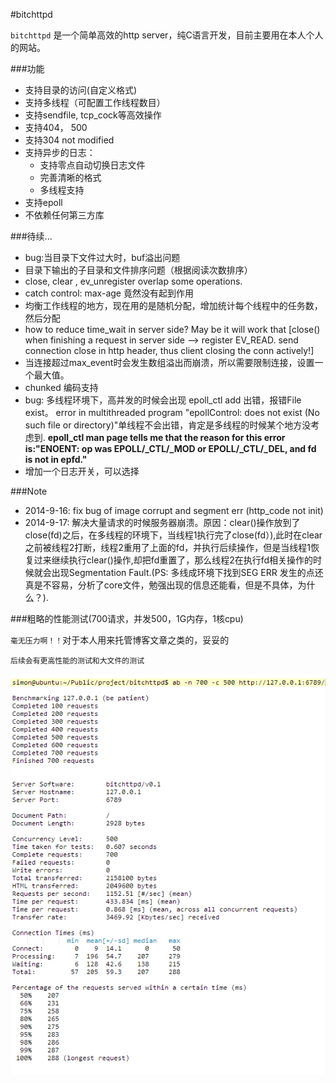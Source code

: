 #bitchttpd

`bitchttpd` 是一个简单高效的http server，纯C语言开发，目前主要用在本人个人的网站。

###功能
* 支持目录的访问(自定义格式)
* 支持多线程（可配置工作线程数目）
* 支持sendfile, tcp_cock等高效操作
* 支持404， 500
* 支持304 not modified
* 支持异步的日志：
    * 支持零点自动切换日志文件
    * 完善清晰的格式
    * 多线程支持
* 支持epoll
* 不依赖任何第三方库


###待续...
* bug:当目录下文件过大时，buf溢出问题
* 目录下输出的子目录和文件排序问题（根据阅读次数排序）
*  close, clear , ev_unregister overlap some operations.
*  catch control: max-age 竟然没有起到作用
*  均衡工作线程的地方，现在用的是随机分配，增加统计每个线程中的任务数，然后分配
* how to reduce time_wait in server side? May be it will work that [close() when finishing a request in server side -->   register EV_READ. send connection close in http header, thus client closing the conn actively!]
* 当连接超过max_event时会发生数组溢出而崩溃，所以需要限制连接，设置一个最大值。
* chunked 编码支持
* bug: 多线程环境下，高并发的时候会出现 epoll_ctl add 出错，报错File  exist。
error in multithreaded program "epollControl: does not exist (No such file or directory)"单线程不会出错，肯定是多线程的时候某个地方没考虑到. **epoll_ctl man page tells me that the reason for this error is:"ENOENT: op was EPOLL/_CTL/_MOD or EPOLL/_CTL/_DEL, and fd is not in epfd."**
* 增加一个日志开关，可以选择

###Note
* 2014-9-16: fix bug of image corrupt and segment err (http_code not init)
* 2014-9-17: 解决大量请求的时候服务器崩溃。原因：clear()操作放到了close(fd)之后，在多线程的环境下，当线程1执行完了close(fd）),此时在clear之前被线程2打断，线程2重用了上面的fd，并执行后续操作，但是当线程1恢复过来继续执行clear()操作,却把fd重置了，那么线程2在执行fd相关操作的时候就会出现Segmentation Fault.(PS: 多线成环境下找到SEG ERR 发生的点还真是不容易，分析了core文件，勉强出现的信息还能看，但是不具体，为什么？).
   
###粗略的性能测试(700请求，并发500，1G内存，1核cpu)

`毫无压力啊！！`对于本人用来托管博客文章之类的，妥妥的

`后续会有更高性能的测试和大文件的测试`

![性能](performance_test/性能测试1.PNG)
